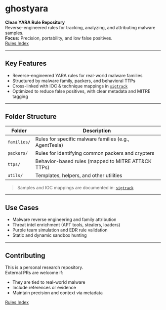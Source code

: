 # ghostyara

**Clean YARA Rule Repository**  
Reverse-engineered rules for tracking, analyzing, and attributing malware samples.  
**Focus:** Precision, portability, and low false positives.  
[Rules Index](./index.md#top)

---

## Key Features

- Reverse-engineered YARA rules for real-world malware families
- Structured by malware family, packers, and behavioral TTPs
- Cross-linked with IOC & technique mappings in [`sigtrack`](https://github.com/Sab0x1D/sigtrack)
- Optimized to reduce false positives, with clear metadata and MITRE tagging

---

## Folder Structure

| Folder              | Description                                           |
|---------------------|-------------------------------------------------------|
| `families/`         | Rules for specific malware families (e.g., AgentTesla)|
| `packers/`          | Rules for identifying common packers and crypters     |
| `ttps/`             | Behavior-based rules (mapped to MITRE ATT&CK TTPs)    |
| `utils/`            | Templates, helpers, and other utilities               |

> Samples and IOC mappings are documented in: [`sigtrack`](https://github.com/Sab0x1D/sigtrack)

---

## Use Cases

- Malware reverse engineering and family attribution  
- Threat intel enrichment (APT tools, stealers, loaders)  
- Purple team simulation and EDR rule validation  
- Static and dynamic sandbox hunting  

---

## Contributing

This is a personal research repository.  
External PRs are welcome if:
- They are tied to real-world malware
- Include references or evidence
- Maintain precision and context via metadata

[Rules Index](./index.md)

